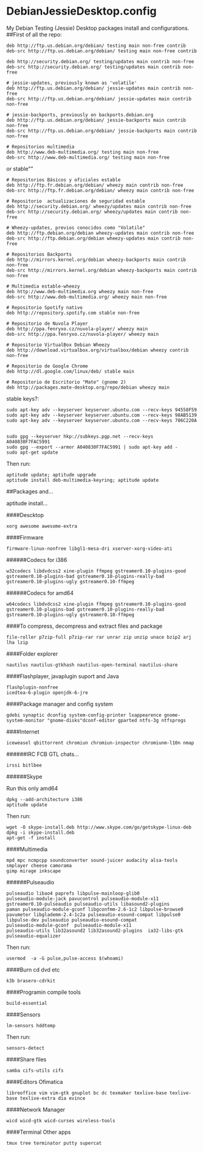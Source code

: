 DebianJessieDesktop.config
==========================
My Debian Testing (Jessie) Desktop packages install and configurations.
##First of all the repo:

    deb http://ftp.us.debian.org/debian/ testing main non-free contrib
    deb-src http://ftp.us.debian.org/debian/ testing main non-free contrib
      
    deb http://security.debian.org/ testing/updates main contrib non-free
    deb-src http://security.debian.org/ testing/updates main contrib non-free
      
    # jessie-updates, previously known as 'volatile'
    deb http://ftp.us.debian.org/debian/ jessie-updates main contrib non-free
    deb-src http://ftp.us.debian.org/debian/ jessie-updates main contrib non-free
      
    # jessie-backports, previously on backports.debian.org
    deb http://ftp.us.debian.org/debian/ jessie-backports main contrib non-free
    deb-src http://ftp.us.debian.org/debian/ jessie-backports main contrib non-free
      
    # Repositorios multimedia
    deb http://www.deb-multimedia.org/ testing main non-free
    deb-src http://www.deb-multimedia.org/ testing main non-free

or stable""

    # Repositorios Básicos y oficiales estable
    deb http://ftp.fr.debian.org/debian/ wheezy main contrib non-free 
    deb-src http://ftp.fr.debian.org/debian/ wheezy main contrib non-free 
    
    # Repositorio  actualizaciones de seguridad estable
    deb http://security.debian.org/ wheezy/updates main contrib non-free 
    deb-src http://security.debian.org/ wheezy/updates main contrib non-free 
    
    # Wheezy-updates, previos conocidos como "Volatile" 
    deb http://ftp.debian.org/debian wheezy-updates main contrib non-free
    deb-src http://ftp.debian.org/debian wheezy-updates main contrib non-free
    
    # Repositorios Backports 
    deb http://mirrors.kernel.org/debian wheezy-backports main contrib non-free 
    deb-src http://mirrors.kernel.org/debian wheezy-backports main contrib non-free
    
    # Multimedia estable-wheezy  
    deb http://www.deb-multimedia.org wheezy main non-free 
    deb-src http://www.deb-multimedia.org/ wheezy main non-free 
    
    # Repositorio Spotify nativo 
    deb http://repository.spotify.com stable non-free 
    
    # Repositorio de Nuvola Player 
    deb http://ppa.fenryxo.cz/nuvola-player/ wheezy main 
    deb-src http://ppa.fenryxo.cz/nuvola-player/ wheezy main 
        
    # Repositorio VirtualBox Debian Wheezy 
    deb http://download.virtualbox.org/virtualbox/debian wheezy contrib non-free
    
    # Repositorio de Google Chrome 
    deb http://dl.google.com/linux/deb/ stable main 
    
    # Repositorio de Escritorio "Mate" (gnome 2) 
    deb http://packages.mate-desktop.org/repo/debian wheezy main

stable keys?:


    sudo apt-key adv --keyserver keyserver.ubuntu.com --recv-keys 94558F59
    sudo apt-key adv --keyserver keyserver.ubuntu.com --recv-keys 98AB5139
    sudo apt-key adv --keyserver keyserver.ubuntu.com --recv-keys 706C220A 


    sudo gpg --keyserver hkp://subkeys.pgp.net --recv-keys A040830F7FAC5991
    sudo gpg --export --armor A040830F7FAC5991 | sudo apt-key add -
    sudo apt-get update


Then run:

    aptitude update; aptitude upgrade
    aptitude install deb-multimedia-keyring; aptitude update
##Packages and...

aptitude install...

####Descktop 

    xorg awesome awesome-extra
####Firmware

    firmware-linux-nonfree libgl1-mesa-dri xserver-xorg-video-ati
######Codecs for i386

    w32codecs libdvdcss2 xine-plugin ffmpeg gstreamer0.10-plugins-good gstreamer0.10-plugins-bad gstreamer0.10-plugins-really-bad gstreamer0.10-plugins-ugly gstreamer0.10-ffmpeg 
######Codecs for amd64

    w64codecs libdvdcss2 xine-plugin ffmpeg gstreamer0.10-plugins-good gstreamer0.10-plugins-bad gstreamer0.10-plugins-really-bad gstreamer0.10-plugins-ugly gstreamer0.10-ffmpeg
####To compress, decompress and extract files and package

    file-roller p7zip-full p7zip-rar rar unrar zip unzip unace bzip2 arj lha lzip 
####Folder explorer

    nautilus nautilus-gtkhash nautilus-open-terminal nautilus-share 
####Flashplayer, javaplugin suport and Java

    flashplugin-nonfree
    icedtea-6-plugin openjdk-6-jre
####Package manager and config system

    gdebi synaptic dconfig system-config-printer lxappearence gnome-system-monitor "gnome-disks"dconf-editor gparted ntfs-3g ntfsprogs
####Internet

    iceweasel qbittorrent chromiun chromiun-inspector chromiunm-l10n nmap
    
######IRC FCB GTL chats...

    irssi bitlbee
######Skype

Run this only amd64

    dpkg --add-architecture i386
    aptitude update

Then run:

    wget -O skype-install.deb http://www.skype.com/go/getskype-linux-deb
    dpkg -i skype-install.deb
    apt-get -f install

####Multimedia

    mpd mpc ncmpcpp soundconverter sound-juicer audacity alsa-tools
    smplayer cheese camorama
    gimp mirage inkscape
######Pulseaudio

    pulseaudio libao4 paprefs libpulse-mainloop-glib0 
    pulseaudio-module-jack pavucontrol pulseaudio-module-x11 
    gstreamer0.10-pulseaudio pulseaudio-utils libasound2-plugins 
    paman pulseaudio-module-gconf libgconfmm-2.6-1c2 libpulse-browse0 
    pavumeter libglademm-2.4-1c2a pulseaudio-esound-compat libpulse0 
    libpulse-dev pulseaudio pulseaudio-esound-compat 
    pulseaudio-module-gconf  pulseaudio-module-x11  
    pulseaudio-utils lib32asound2 lib32asound2-plugins  ia32-libs-gtk pulseaudio-equalizer

Then run:

    usermod  -a -G pulse,pulse-access $(whoami)

####Burn cd dvd etc

    k3b brasero-cdrkit
####Programin compile tools

    build-essential
####Sensors

    lm-sensors hddtemp
Then run:

    sensors-detect
####Share files

    samba cifs-utils cifs
####Editors Ofimatica

    libreoffice vim vim-gtk gnuplot bc dc texmaker texlive-base texlive-base texlive-extra dia evince

####Network Manager

    wicd wicd-gtk wicd-curses wireless-tools
####Terminal Other apps

    tmux tree terminator putty supercat 

